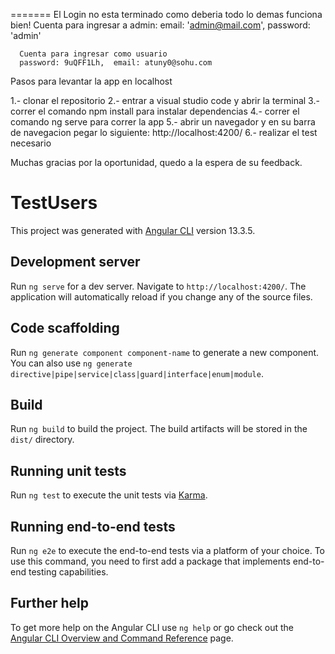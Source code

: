 

=======
El Login no esta terminado como deberia todo lo demas funciona bien! 
 Cuenta para ingresar a admin: 
 email: 'admin@mail.com',
      password: 'admin'
      
      Cuenta para ingresar como usuario
      password: 9uQFF1Lh,  email: atuny0@sohu.com


Pasos para levantar la app en localhost

 1.- clonar el repositorio 
 2.- entrar a visual studio code y abrir la terminal 
 3.- correr el comando npm install para instalar dependencias
 4.- correr el comando ng serve para correr la app
 5.- abrir un navegador y en su barra de navegacion pegar lo siguiente: http://localhost:4200/
 6.- realizar el test necesario
 
 
 Muchas gracias por la oportunidad, quedo a la espera de su feedback.


# TestUsers

This project was generated with [Angular CLI](https://github.com/angular/angular-cli) version 13.3.5.

## Development server

Run `ng serve` for a dev server. Navigate to `http://localhost:4200/`. The application will automatically reload if you change any of the source files.

## Code scaffolding

Run `ng generate component component-name` to generate a new component. You can also use `ng generate directive|pipe|service|class|guard|interface|enum|module`.

## Build

Run `ng build` to build the project. The build artifacts will be stored in the `dist/` directory.

## Running unit tests

Run `ng test` to execute the unit tests via [Karma](https://karma-runner.github.io).

## Running end-to-end tests

Run `ng e2e` to execute the end-to-end tests via a platform of your choice. To use this command, you need to first add a package that implements end-to-end testing capabilities.

## Further help

To get more help on the Angular CLI use `ng help` or go check out the [Angular CLI Overview and Command Reference](https://angular.io/cli) page.

